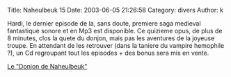 Title: Naheulbeuk 15
Date: 2003-06-05 21:26:58
Category: divers
Author: k

Hardi, le dernier episode de la, sans doute, premiere saga medieval fantastique sonore et en Mp3 est disponible.
Ce quizieme opus, de plus de 8 minutes, clos la quete du donjon, mais pas les aventures de la joyeuse troupe. En attendant de les retrouver (dans la taniere du vampire hemophile ?), un Cd regroupant tout les episodes + des bonus sera mis en vente.

[Le "Donjon de Naheulbeuk"](http://www.penofchaos.com/warham/donjon.htm)